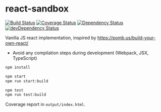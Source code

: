 # react-sandbox

[![Build Status](https://travis-ci.org/larsthorup/react-sandbox.png)](https://travis-ci.org/larsthorup/react-sandbox)
[![Coverage Status](https://img.shields.io/coveralls/github/larsthorup/react-sandbox)](https://coveralls.io/r/larsthorup/react-sandbox?branch=master)
[![Dependency Status](https://david-dm.org/larsthorup/react-sandbox.png)](https://david-dm.org/larsthorup/react-sandbox#info=dependencies)
[![devDependency Status](https://david-dm.org/larsthorup/react-sandbox/dev-status.png)](https://david-dm.org/larsthorup/react-sandbox#info=devDependencies)

Vanilla JS react implementation, inspired by
https://pomb.us/build-your-own-react/

- Avoid any compilation steps during development (Webpack, JSX, TypeScript)

```bash
npm install

npm start
npm run start:build

npm test
npm run test:build
```

Coverage report in `output/index.html`.
